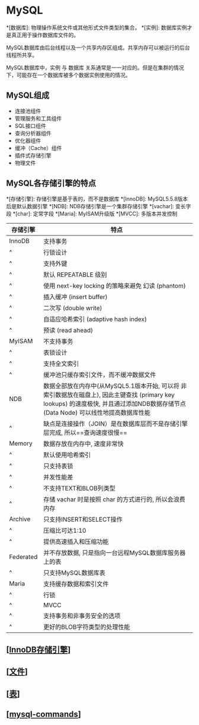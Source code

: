 # MySQL

*[数据库]: 物理操作系统文件或其他形式文件类型的集合。
*[实例]: 数据库实例才是真正用于操作数据库文件的。

MySQL数据库由后台线程以及一个共享内存区组成。共享内存可以被运行的后台线程所共享。

MySQL数据库中，实例 与 数据库 关系通常是一一对应的。但是在集群的情况下，可能存在一个数据库被多个数据实例使用的情况。

## MySQL组成

- 连接池组件
- 管理服务和工具组件
- SQL接口组件
- 查询分析器组件
- 优化器组件
- 缓冲（Cache）组件
- 插件式存储引擎
- 物理文件

## MySQL各存储引擎的特点

*[存储引擎]: 存储引擎是基于表的，而不是数据库
*[InnoDB]: MySQL5.5.8版本后是默认数据引擎
*[NDB]: NDB存储引擎是一个集群存储引擎
*[vachar]: 变长字段
*[char]: 定常字段
*[Maria]: MyISAM升级版
*[MVCC]: 多版本并发控制

存储引擎 | 特点
--- | ---
InnoDB | 支持事务
^ | 行锁设计
^ | 支持外键
^ | 默认 REPEATABLE 级别
^ | 使用 next-key locking 的策略来避免 幻读 (phantom)
^ | 插入缓冲 (insert buffer)
^ | 二次写 (double write)
^ | 自适应哈希索引 (adaptive hash index)
^ | 预读 (read ahead)
MyISAM | 不支持事务
^ | 表锁设计
^ | 支持全文索引
^ | 缓冲池只缓存索引文件，而不缓冲数据文件
NDB | 数据全部放在内存中(从MySQL5.1版本开始, 可以将 非索引数据放在磁盘上), 因此主键查找 (primary key lookups) 的速度极快, 并且通过添加NDB数据存储节点 (Data Node) 可以线性地提高数据库性能
^ | 缺点是连接操作（JOIN）是在数据库层而不是存储引擎层完成, 所以==查询速度很慢==
Memory | 数据存放在内存中, 速度非常快
^ | 默认使用哈希索引
^ | 只支持表锁
^ | 并发性能差
^ | 不支持TEXT和BLOB列类型
^ | 存储 vachar 时是按照 char 的方式进行的, 所以会浪费内存
Archive | 只支持INSERT和SELECT操作
^ | 压缩比可达1:10
^ | 提供高速插入和压缩功能
Federated | 并不存放数据, 只是指向一台远程MySQL数据库服务器上的表
^ | 只支持MySQL数据库表
Maria | 支持缓存数据和索引文件
^ | 行锁
^ | MVCC
^ | 支持事务和非事务安全的选项
^ | 更好的BLOB字符类型的处理性能

## [[InnoDB存储引擎]]

## [[文件]]

## [[表]]

## [[mysql-commands]]

[//begin]: # "Autogenerated link references for markdown compatibility"
[InnoDB存储引擎]: innodb存储引擎 "表"
[文件]: 文件 "文件"
[表]: 表 "表"
[mysql-commands]: mysql-commands "Mysql Commands"
[//end]: # "Autogenerated link references"
